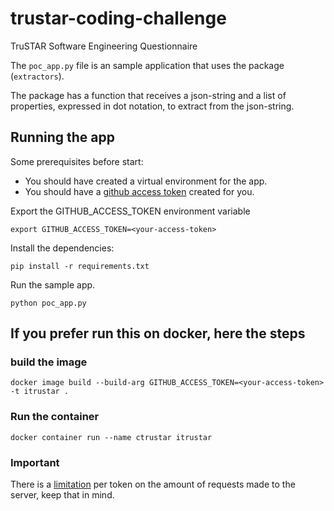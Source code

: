 # trustar-coding-challenge
TruSTAR Software Engineering Questionnaire

The `poc_app.py` file is an sample application that uses the package (`extractors`).

The package has a function that receives a json-string and a list of properties, expressed in dot notation, to extract from the json-string.

## Running the app
Some prerequisites before start:
- You should have created a virtual environment for the app.
- You should have a [github access token](https://github.com/settings/apps) created for you.

Export the GITHUB_ACCESS_TOKEN environment variable

`export GITHUB_ACCESS_TOKEN=<your-access-token>`

Install the dependencies:

`pip install -r requirements.txt`

Run the sample app.

`python poc_app.py`


## If you prefer run this on docker, here the steps

### build the image
`docker image build --build-arg GITHUB_ACCESS_TOKEN=<your-access-token> -t itrustar .`

### Run the container
`docker container run --name ctrustar itrustar`

### Important
There is a [limitation](https://developer.github.com/v3/#rate-limiting) per token on the amount of requests made to the server, keep that in mind.